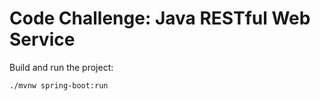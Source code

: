# Code Challenge: Java RESTful Web Service

Build and run the project:
```
./mvnw spring-boot:run
```